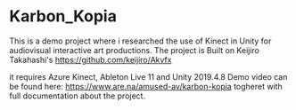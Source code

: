 # Karbon_Kopia
This is a demo project where i researched the use of Kinect in Unity for audiovisual interactive art productions. 
The project is Built on Keijiro Takahashi's https://github.com/keijiro/Akvfx

it requires Azure Kinect, Ableton Live 11 and Unity 2019.4.8 
Demo video can be found here: https://www.are.na/amused-av/karbon-kopia togheret with full documentation about the project. 

